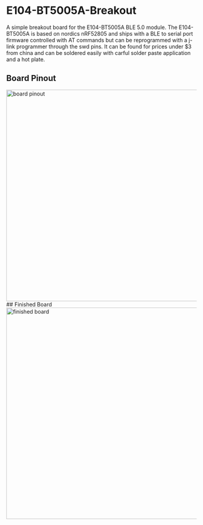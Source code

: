 # E104-BT5005A-Breakout
A simple breakout board for the E104-BT5005A BLE 5.0 module.
The E104-BT5005A is based on nordics nRF52805 and ships with a BLE to serial port firmware controlled with AT commands but can be reprogrammed with a j-link programmer through the swd pins. It can be found for prices under $3 from china and can be soldered easily with carful solder paste application and a hot plate. 
## Board Pinout
<img width="560" alt="board pinout" src="https://user-images.githubusercontent.com/29756767/111364342-7a819c00-8667-11eb-9018-89a37baebfa9.png">
## Finished Board
<img width="560" alt="finished board" src="https://user-images.githubusercontent.com/29756767/111366628-1f9d7400-866a-11eb-9137-4e52ba89b63b.png">
